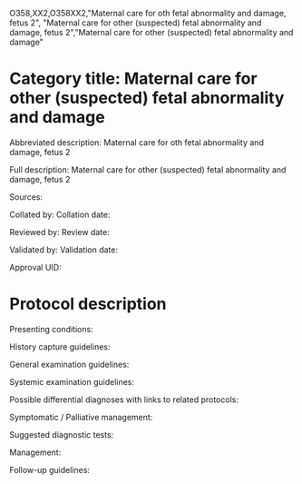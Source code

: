 O358,XX2,O358XX2,"Maternal care for oth fetal abnormality and damage, fetus 2", "Maternal care for other (suspected) fetal abnormality and damage, fetus 2","Maternal care for other (suspected) fetal abnormality and damage"
# Category title: Maternal care for other (suspected) fetal abnormality and damage

Abbreviated description: Maternal care for oth fetal abnormality and damage, fetus 2

Full description: Maternal care for other (suspected) fetal abnormality and damage, fetus 2

Sources:

Collated by:
Collation date:

Reviewed by:
Review date:

Validated by:
Validation date:

Approval UID:

# Protocol description

Presenting conditions:

History capture guidelines:

General examination guidelines:

Systemic examination guidelines:

Possible differential diagnoses with links to related protocols:

Symptomatic / Palliative management:

Suggested diagnostic tests:

Management:

Follow-up guidelines:
